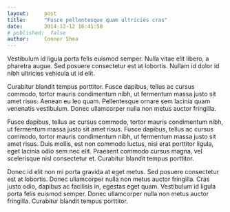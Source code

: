 ```yaml
---
layout:     post
title:      "Fusce pellentesque quam ultricies cras"
date:       2014-12-12 16:41:58
# published:  false
author:     Connor Shea
---
```


Vestibulum id ligula porta felis euismod semper. Nulla vitae elit libero, a pharetra augue. Sed posuere consectetur est at lobortis. Nullam id dolor id nibh ultricies vehicula ut id elit.

Curabitur blandit tempus porttitor. Fusce dapibus, tellus ac cursus commodo, tortor mauris condimentum nibh, ut fermentum massa justo sit amet risus. Aenean eu leo quam. Pellentesque ornare sem lacinia quam venenatis vestibulum. Donec ullamcorper nulla non metus auctor fringilla.

Fusce dapibus, tellus ac cursus commodo, tortor mauris condimentum nibh, ut fermentum massa justo sit amet risus. Fusce dapibus, tellus ac cursus commodo, tortor mauris condimentum nibh, ut fermentum massa justo sit amet risus. Duis mollis, est non commodo luctus, nisi erat porttitor ligula, eget lacinia odio sem nec elit. Praesent commodo cursus magna, vel scelerisque nisl consectetur et. Curabitur blandit tempus porttitor.

Donec id elit non mi porta gravida at eget metus. Sed posuere consectetur est at lobortis. Donec ullamcorper nulla non metus auctor fringilla. Cras justo odio, dapibus ac facilisis in, egestas eget quam. Vestibulum id ligula porta felis euismod semper. Donec ullamcorper nulla non metus auctor fringilla. Curabitur blandit tempus porttitor.
